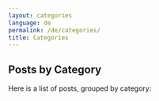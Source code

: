 ```yaml
---
layout: categories
language: de
permalink: /de/categories/
title: Categories
---
```

## Posts by Category
Here is a list of posts, grouped by category:
